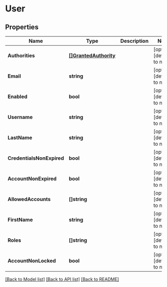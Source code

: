 # User

## Properties
Name | Type | Description | Notes
------------ | ------------- | ------------- | -------------
**Authorities** | [**[]GrantedAuthority**](GrantedAuthority.md) |  | [optional] [default to null]
**Email** | **string** |  | [optional] [default to null]
**Enabled** | **bool** |  | [optional] [default to null]
**Username** | **string** |  | [optional] [default to null]
**LastName** | **string** |  | [optional] [default to null]
**CredentialsNonExpired** | **bool** |  | [optional] [default to null]
**AccountNonExpired** | **bool** |  | [optional] [default to null]
**AllowedAccounts** | **[]string** |  | [optional] [default to null]
**FirstName** | **string** |  | [optional] [default to null]
**Roles** | **[]string** |  | [optional] [default to null]
**AccountNonLocked** | **bool** |  | [optional] [default to null]

[[Back to Model list]](../README.md#documentation-for-models) [[Back to API list]](../README.md#documentation-for-api-endpoints) [[Back to README]](../README.md)


